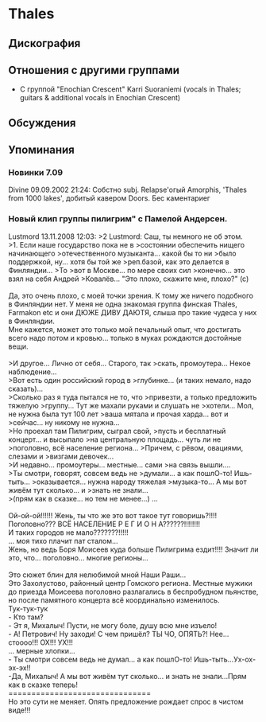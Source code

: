 # Thales



## Дискография


## Отношения с другими группами

* C группой "Enochian Crescent" Karri Suoraniemi (vocals in Thales; guitars & additional vocals in Enochian Crescent)

## Обсуждения


## Упоминания

### Новинки 7.09

Divine 09.09.2002 21:24:
Собстно subj. Relapse'огый Amorphis, 'Thales from 1000 lakes', добитый кавером Doors. Бес каментариег

### Новый клип группы пилигрим&quot; с Памелой Андерсен.

Lustmord 13.11.2008 12:03:
&gt;2 Lustmord: Саш, ты немного не об этом.<BR>&gt;1. Если наше государство пока не в &gt;состоянии обеспечить нищего начинающего &gt;отечественного музыканта... какой бы то ни &gt;было поддержкой, ну... хотя бы той же &gt;реп.базой, как это делается в Финляндии... &gt;То &gt;вот в Москве... по мере своих сил &gt;конечно... это взял на себя Андрей &gt;Ковалёв... "Это плохо, скажите мне, плохо?" (с) <BR><BR>Да, это очень плохо, с моей точки зрения. К тому же ничего подобного в Финляндии нет. У меня не одна знакомая группа финская Thales, Farmakon etc и они ДЮЖЕ ДИВУ ДАЮТЯ, слыша про такие чудеса у них в Финляндии.<BR>Мне кажется, может это только мой печальный опыт, что достигать всего надо потом и кровью... только в муках рождаются достойные вещи.<BR><BR>&gt;И другое... Лично от себя... Старого, так &gt;скать, промоутера... Некое наблюдение...<BR>&gt;Вот есть один российский город в &gt;глубинке... (и таких немало, надо сказать)...<BR>&gt;Сколько раз я туда пытался не то, что &gt;привезти, а только предложить тяжелую &gt;группу... Тут же махали руками и слушать не &gt;хотели... Мол, не нужна была тут 100 лет &gt;ваша мятала и прочая харда... вот и &gt;сейчас... ну никому не нужна...<BR>&gt;Но проехал там Пилигрим, сыграл свой, &gt;пусть и бесплатный концерт... и высыпало &gt;на центральную площадь... чуть ли не &gt;поголовно, всё население региона... &gt;Причем, с рёвом, овациями, слезами и &gt;визгами девочек...<BR>&gt;И недавно... промоутеры... местные... сами &gt;на связь вышли....<BR>&gt;Ты смотри, говорят, совсем ведь не &gt;думали... а как пошлО-то! Ишь-тыть... &gt;оказывается... нужна народу тяжелая &gt;музыка-то... А мы вот живём тут сколько... и &gt;знать не знали...<BR>&gt;(прям как в сказке... но тем не менее...) ...<BR><BR>Ой-ой-ой!!!!!! Жень, ты что же это вот такое тут говоришь?!!!! Поголовно??? ВСЁ НАСЕЛЕНИЕ  Р Е Г И О Н А??????!!!!!!!!<BR>И таких городов не мало???????!!!!!<BR>... моя тихо плачит пат сталом...<BR>Жень, но ведь Боря Моисеев куда больше Пилигрима ездит!!!! Значит ли это, что... поголовно... многие регионы... <BR><BR>Это сюжет блин для нелюбимой мной Наши Раши...<BR>Это Захолустово, районный центр Гомского региона. Местные мужики до приезда Моисеева поголовно разлагались в беспробудном пьянстве, но после памятного концерта всё координально изменилось.<BR>Тук-тук-тук<BR>- Кто там?<BR>- Эт я, Михалыч! Пусти, не могу боле, душу всю мне изъело!<BR>- А! Петрович! Ну заходи! С чем пришёл? ТЫ ЧО, ОПЯТЬ?! Нее... стоооо!!! ОХ!!! УХ!!!<BR>... мерные хлопки...<BR>- Ты смотри совсем ведь не думал... а как пошлО-то! Ишь-тыть...Ух-ох-эх-эх!! <BR>-Да, Михалыч! А мы вот живём тут сколько... и знать не знали...Прям как в сказке теперь!<BR>===============================<BR>Но это сути не меняет. Опять предложение рождает спрос в чистом виде!!!

